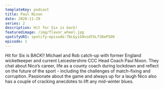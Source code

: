 ```yaml
---
templateKey: podcast
title: Paul Nixon
date: 2020-11-29
series: 2
description: Hit for Six is back!
featuredimage: /img/flavor_wheel.jpg
spotifyURI: spotify:episode:7bLGyiG9nsdfXLf3DeP5O9
episode: 1
---
```

Hit for Six is BACK!! Michael and Rob catch-up with former England wicketkeeper and current Leicestershire CCC Head Coach Paul Nixon. They chat about Nico’s career, life as a county coach during lockdown and reflect on the future of the sport - including the challenges of match-fixing and corruption. Passionate about the game and always up for a laugh Nico also has a couple of cracking anecdotes to lift any mid-winter blues.